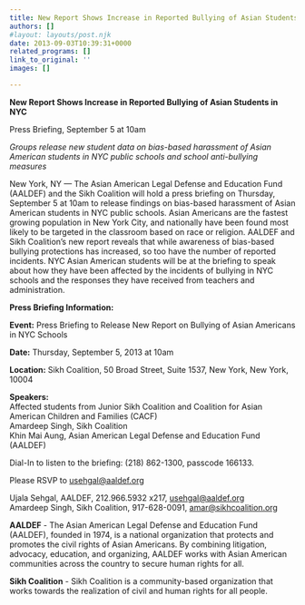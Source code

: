 ```yaml
---
title: New Report Shows Increase in Reported Bullying of Asian Students in NYC
authors: []
#layout: layouts/post.njk
date: 2013-09-03T10:39:31+0000
related_programs: []
link_to_original: ''
images: []

---
```

**New Report Shows Increase in Reported Bullying of Asian Students in NYC**

Press Briefing, September 5 at 10am

_Groups release new student data on bias-based harassment of Asian American students in NYC public schools and school anti-bullying measures_

New York, NY — The Asian American Legal Defense and Education Fund (AALDEF) and the Sikh Coalition will hold a press briefing on Thursday, September 5 at 10am to release findings on bias-based harassment of Asian American students in NYC public schools. Asian Americans are the fastest growing population in New York City, and nationally have been found most likely to be targeted in the classroom based on race or religion. AALDEF and Sikh Coalition’s new report reveals that while awareness of bias-based bullying protections has increased, so too have the number of reported incidents. NYC Asian American students will be at the briefing to speak about how they have been affected by the incidents of bullying in NYC schools and the responses they have received from teachers and administration.

**Press Briefing Information:**

**Event:** Press Briefing to Release New Report on Bullying of Asian Americans in NYC Schools

**Date:** Thursday, September 5, 2013 at 10am

**Location:** Sikh Coalition, 50 Broad Street, Suite 1537, New York, New York, 10004

**Speakers:**    
Affected students from Junior Sikh Coalition and Coalition for Asian American Children and Families (CACF)   
Amardeep Singh, Sikh Coalition   
Khin Mai Aung, Asian American Legal Defense and Education Fund (AALDEF)   
  
Dial-In to listen to the briefing: (218) 862-1300, passcode 166133.

Please RSVP to usehgal@aaldef.org

Ujala Sehgal, AALDEF, 212.966.5932 x217, usehgal@aaldef.org   
Amardeep Singh, Sikh Coalition, 917-628-0091, amar@sikhcoalition.org

**AALDEF** - The Asian American Legal Defense and Education Fund (AALDEF), founded in 1974, is a national organization that protects and promotes the civil rights of Asian Americans. By combining litigation, advocacy, education, and organizing, AALDEF works with Asian American communities across the country to secure human rights for all.

**Sikh Coalition** - Sikh Coalition is a community-based organization that works towards the realization of civil and human rights for all people.